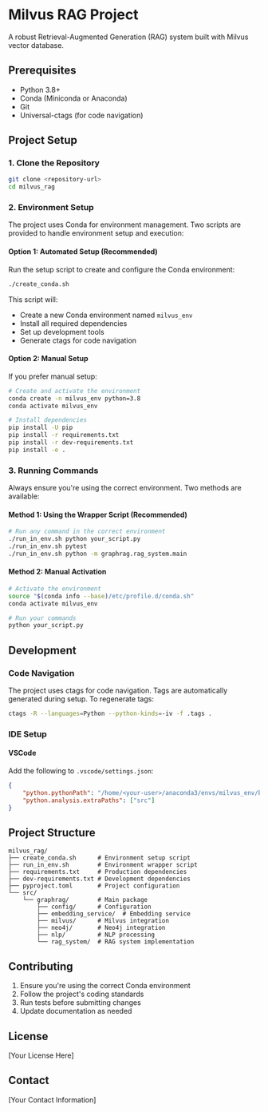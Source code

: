 # Milvus RAG Project

A robust Retrieval-Augmented Generation (RAG) system built with Milvus vector database.

## Prerequisites

- Python 3.8+
- Conda (Miniconda or Anaconda)
- Git
- Universal-ctags (for code navigation)

## Project Setup

### 1. Clone the Repository

```bash
git clone <repository-url>
cd milvus_rag
```

### 2. Environment Setup

The project uses Conda for environment management. Two scripts are provided to handle environment setup and execution:

#### Option 1: Automated Setup (Recommended)

Run the setup script to create and configure the Conda environment:

```bash
./create_conda.sh
```

This script will:
- Create a new Conda environment named `milvus_env`
- Install all required dependencies
- Set up development tools
- Generate ctags for code navigation

#### Option 2: Manual Setup

If you prefer manual setup:

```bash
# Create and activate the environment
conda create -n milvus_env python=3.8
conda activate milvus_env

# Install dependencies
pip install -U pip
pip install -r requirements.txt
pip install -r dev-requirements.txt
pip install -e .
```

### 3. Running Commands

Always ensure you're using the correct environment. Two methods are available:

#### Method 1: Using the Wrapper Script (Recommended)

```bash
# Run any command in the correct environment
./run_in_env.sh python your_script.py
./run_in_env.sh pytest
./run_in_env.sh python -m graphrag.rag_system.main
```

#### Method 2: Manual Activation

```bash
# Activate the environment
source "$(conda info --base)/etc/profile.d/conda.sh"
conda activate milvus_env

# Run your commands
python your_script.py
```

## Development

### Code Navigation

The project uses ctags for code navigation. Tags are automatically generated during setup. To regenerate tags:

```bash
ctags -R --languages=Python --python-kinds=-iv -f .tags .
```

### IDE Setup

#### VSCode

Add the following to `.vscode/settings.json`:

```json
{
    "python.pythonPath": "/home/<your-user>/anaconda3/envs/milvus_env/bin/python",
    "python.analysis.extraPaths": ["src"]
}
```

## Project Structure

```
milvus_rag/
├── create_conda.sh      # Environment setup script
├── run_in_env.sh        # Environment wrapper script
├── requirements.txt     # Production dependencies
├── dev-requirements.txt # Development dependencies
├── pyproject.toml       # Project configuration
└── src/
    └── graphrag/        # Main package
        ├── config/      # Configuration
        ├── embedding_service/  # Embedding service
        ├── milvus/      # Milvus integration
        ├── neo4j/       # Neo4j integration
        ├── nlp/         # NLP processing
        └── rag_system/  # RAG system implementation
```

## Contributing

1. Ensure you're using the correct Conda environment
2. Follow the project's coding standards
3. Run tests before submitting changes
4. Update documentation as needed

## License

[Your License Here]

## Contact

[Your Contact Information]
